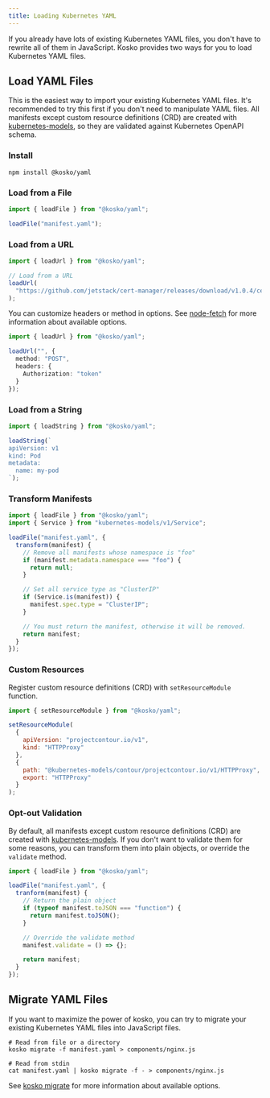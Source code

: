 ```yaml
---
title: Loading Kubernetes YAML
---
```


If you already have lots of existing Kubernetes YAML files, you don't have to rewrite all of them in JavaScript. Kosko provides two ways for you to load Kubernetes YAML files.

## Load YAML Files

This is the easiest way to import your existing Kubernetes YAML files. It's recommended to try this first if you don't need to manipulate YAML files. All manifests except custom resource definitions (CRD) are created with [kubernetes-models], so they are validated against Kubernetes OpenAPI schema.

### Install

```shell
npm install @kosko/yaml
```

### Load from a File

```ts ts2js
import { loadFile } from "@kosko/yaml";

loadFile("manifest.yaml");
```

### Load from a URL

```ts ts2js
import { loadUrl } from "@kosko/yaml";

// Load from a URL
loadUrl(
  "https://github.com/jetstack/cert-manager/releases/download/v1.0.4/cert-manager.yaml"
);
```

You can customize headers or method in options. See [node-fetch](https://github.com/node-fetch/node-fetch#options) for more information about available options.

```ts ts2js
import { loadUrl } from "@kosko/yaml";

loadUrl("", {
  method: "POST",
  headers: {
    Authorization: "token"
  }
});
```

### Load from a String

```ts ts2js
import { loadString } from "@kosko/yaml";

loadString(`
apiVersion: v1
kind: Pod
metadata:
  name: my-pod
`);
```

### Transform Manifests

```ts ts2js
import { loadFile } from "@kosko/yaml";
import { Service } from "kubernetes-models/v1/Service";

loadFile("manifest.yaml", {
  transform(manifest) {
    // Remove all manifests whose namespace is "foo"
    if (manifest.metadata.namespace === "foo") {
      return null;
    }

    // Set all service type as "ClusterIP"
    if (Service.is(manifest)) {
      manifest.spec.type = "ClusterIP";
    }

    // You must return the manifest, otherwise it will be removed.
    return manifest;
  }
});
```

### Custom Resources

Register custom resource definitions (CRD) with `setResourceModule` function.

```js
import { setResourceModule } from "@kosko/yaml";

setResourceModule(
  {
    apiVersion: "projectcontour.io/v1",
    kind: "HTTPProxy"
  },
  {
    path: "@kubernetes-models/contour/projectcontour.io/v1/HTTPProxy",
    export: "HTTPProxy"
  }
);
```

### Opt-out Validation

By default, all manifests except custom resource definitions (CRD) are created with [kubernetes-models]. If you don't want to validate them for some reasons, you can transform them into plain objects, or override the `validate` method.

```js
import { loadFile } from "@kosko/yaml";

loadFile("manifest.yaml", {
  tranform(manifest) {
    // Return the plain object
    if (typeof manifest.toJSON === "function") {
      return manifest.toJSON();
    }

    // Override the validate method
    manifest.validate = () => {};

    return manifest;
  }
});
```

## Migrate YAML Files

If you want to maximize the power of kosko, you can try to migrate your existing Kubernetes YAML files into JavaScript files.

```shell
# Read from file or a directory
kosko migrate -f manifest.yaml > components/nginx.js

# Read from stdin
cat manifest.yaml | kosko migrate -f - > components/nginx.js
```

See [kosko migrate](cli/migrate.md) for more information about available options.

[kubernetes-models]: https://github.com/tommy351/kubernetes-models-ts
